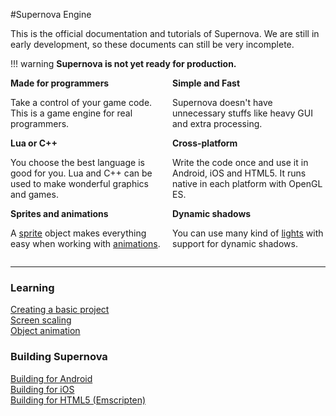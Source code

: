 #Supernova Engine

This is the official documentation and tutorials of Supernova. We are still in early development, so these documents can still be very incomplete.

!!! warning
    **Supernova is not yet ready for production.**

<div style="display: flex">
  <div style="flex: 1; margin: 0 1em 0 0">
    <strong>Made for programmers</strong>
    <p>Take a control of your game code. This is a game engine for real programmers.</p>
  </div>
  <div style="flex: 1">
    <strong>Simple and Fast</strong>
    <p>Supernova doesn't have unnecessary stuffs like heavy GUI and extra processing.</p>
  </div>
</div>

<div style="display: flex">
  <div style="flex: 1; margin: 0 1em 0 0">
    <strong>Lua or C++</strong>
    <p>You choose the best language is good for you. Lua and C++ can be used to make wonderful graphics and games.</p>
  </div>
  <div style="flex: 1">
    <strong>Cross-platform</strong>
    <p>Write the code once and use it in Android, iOS and HTML5. It runs native in each platform with OpenGL ES.</p>
  </div>
</div>

<div style="display: flex">
  <div style="flex: 1; margin: 0 1em 0 0">
    <strong>Sprites and animations</strong>
    <p>A <a href="./learning/sprites/">sprite</a> object makes everything easy when working with <a href="./learning/object-animation/">animations</a>.</p>
  </div>
  <div style="flex: 1">
    <strong>Dynamic shadows</strong>
    <p>You can use many kind of <a href="./learning/lights/">lights</a> with support for dynamic shadows.</p>
  </div>
</div>

- - -

### Learning

[Creating a basic project](learning/creating-a-basic-project)  
[Screen scaling](learning/screen-scaling)  
[Object animation](learning/object-animation)   

### Building Supernova

[Building for Android](building-project/building-for-android)  
[Building for iOS](building-project/building-for-ios)  
[Building for HTML5 (Emscripten)](building-project/building-for-html5)

